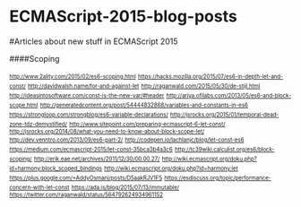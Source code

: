 # ECMAScript-2015-blog-posts
#Articles about new stuff in ECMAScript 2015


####Scoping

<sub><sup>http://www.2ality.com/2015/02/es6-scoping.html</sub></sup>
<sub><sup>https://hacks.mozilla.org/2015/07/es6-in-depth-let-and-const/</sub></sup>
<sub><sup>http://davidwalsh.name/for-and-against-let</sub></sup>
<sub><sup>http://raganwald.com/2015/05/30/de-stijl.html</sub></sup>
<sub><sup>http://ideasintosoftware.com/const-is-the-new-var/#header</sub></sup>
<sub><sup>http://ariya.ofilabs.com/2013/05/es6-and-block-scope.html</sub></sup>
<sub><sup>http://generatedcontent.org/post/54444832868/variables-and-constants-in-es6</sub></sup>
<sub><sup>https://strongloop.com/strongblog/es6-variable-declarations/</sub></sup>
<sub><sup>http://jsrocks.org/2015/01/temporal-dead-zone-tdz-demystified/</sub></sup>
<sub><sup>http://www.sitepoint.com/preparing-ecmascript-6-let-const/</sub></sup>
<sub><sup>http://jsrocks.org/2014/08/what-you-need-to-know-about-block-scope-let/</sub></sup>
<sub><sup>http://dev.venntro.com/2013/09/es6-part-2/</sub></sup>
<sub><sup>http://codepen.io/lachlanjc/blog/let-const-es6</sub></sup>
<sub><sup>https://medium.com/ecmascript-2015/let-const-35bca3b4a3c6</sub></sup>
<sub><sup>http://tc39wiki.calculist.org/es6/block-scoping/</sub></sup>
<sub><sup>http://erik.eae.net/archives/2011/12/30/00.00.27/</sub></sup>
<sub><sup>http://wiki.ecmascript.org/doku.php?id=harmony:block_scoped_bindings</sub></sup>
<sub><sup>http://wiki.ecmascript.org/doku.php?id=harmony:let</sub></sup>
<sub><sup>https://plus.google.com/+AddyOsmani/posts/D5aakRJV1F5</sub></sup>
<sub><sup>https://esdiscuss.org/topic/performance-concern-with-let-const</sub></sup>
<sub><sup>https://ada.is/blog/2015/07/13/immutable/</sub></sup>
<sub><sup>https://twitter.com/raganwald/status/564792624934961152</sub></sup>
